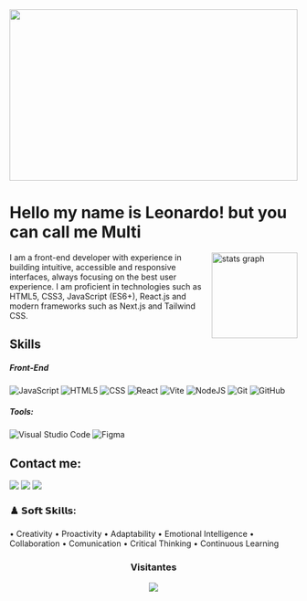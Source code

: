 <img src='https://i.pinimg.com/736x/df/15/68/df1568f9780f29bb987ef40da64b7170.jpg'  height='300' width=100% >

# Hello my name is Leonardo! but you can call me Multi

   <img align='right' src="https://github-readme-stats.vercel.app/api?username=leonardoMulti&hide_title=false&hide_rank=false&show_icons=true&include_all_commits=true&count_private=true&disable_animations=false&theme=dark&locale=en&hide_border=false&order=1" height="150" alt="stats graph"  />  

   
   <p>
    I am a front-end developer with experience in building intuitive, accessible and responsive interfaces, always focusing on the best user experience. I am proficient in technologies such as HTML5, CSS3, JavaScript (ES6+), React.js and modern frameworks such as Next.js and Tailwind CSS.
</p>


## Skills

##### Front-End

![JavaScript](https://img.shields.io/badge/-JavaScript-333333?style=flat&logo=javascript)
![HTML5](https://img.shields.io/badge/-HTML5-333333?style=flat&logo=HTML5)
![CSS](https://img.shields.io/badge/-CSS-333333?style=flat&logo=CSS3&logoColor=1572B6)
![React](https://img.shields.io/badge/-React-333333?style=flat&logo=react)
![Vite](https://img.shields.io/badge/vite-333333?style=flat&logo=vite&logoColor=%23646CFF)
![NodeJS](https://img.shields.io/badge/node.js-333333?style=flat&logo=node.js&logoColor=6DA55F)
![Git](https://img.shields.io/badge/-Git-333333?style=flat&logo=git)
![GitHub](https://img.shields.io/badge/-GitHub-333333?style=flat&logo=github)

##### Tools:

![Visual Studio Code](https://img.shields.io/badge/-Visual%20Studio%20Code-333333?style=flat&logo=visual-studio-code&logoColor=007ACC)
![Figma](https://img.shields.io/badge/-Figma-333333?style=flat&logo=figma&logoColor=007ACC)


## Contact me: 
<div align="left">
  <a href="https://instagram.com/rafaballerini" target="_blank"><img src="https://img.shields.io/badge/-Instagram-%23E4405F?style=for-the-badge&logo=instagram&logoColor=white" target="_blank"></a>
 <a href="https://discord.gg/wagxzStdcR" target="_blank"><img src="https://img.shields.io/badge/Discord-7289DA?style=for-the-badge&logo=discord&logoColor=white" target="_blank"></a> 
  <a href="https://www.linkedin.com/in/leonardo-alves-multi/" target="_blank"><img src="https://img.shields.io/badge/-LinkedIn-%230077B5?style=for-the-badge&logo=linkedin&logoColor=white" target="_blank"></a> 
</div>

### ♟️ 𝗦𝗼𝗳𝘁 𝗦𝗸𝗶𝗹𝗹𝘀:

• Creativity
• Proactivity
• Adaptability
• Emotional Intelligence
• Collaboration
• Comunication
• Critical Thinking
• Continuous Learning


### <p align="center"> Visitantes</p>
<div align="center">
  <img src="https://profile-counter.glitch.me/leonardoMulti/count.svg?"  />
</div>
